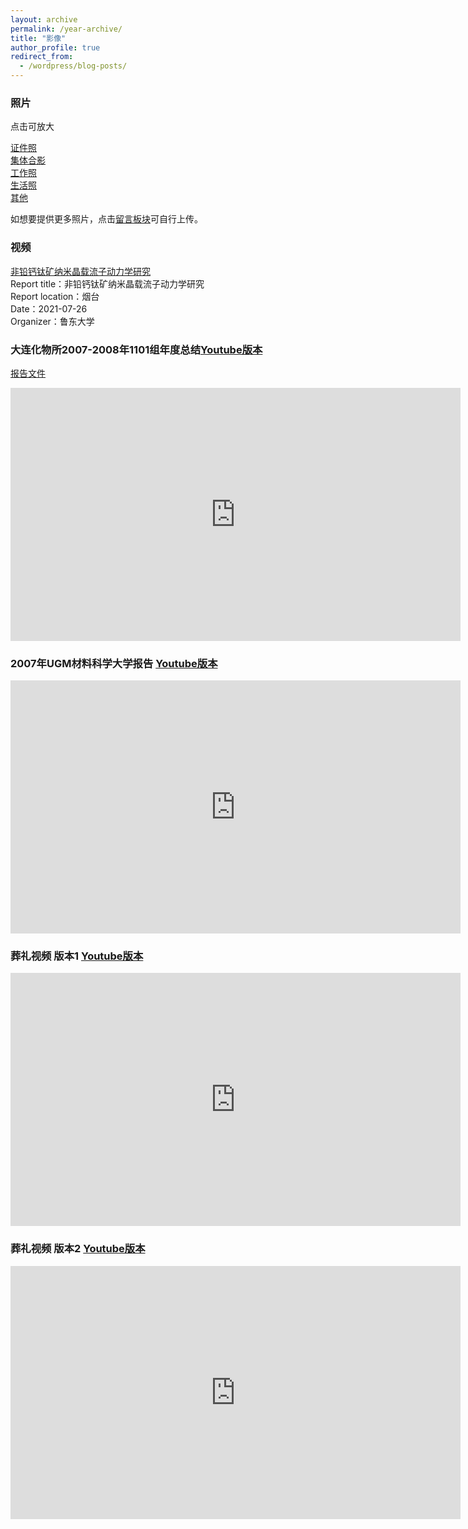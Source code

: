 ```yaml
---
layout: archive
permalink: /year-archive/
title: "影像"
author_profile: true
redirect_from:
  - /wordpress/blog-posts/
---
```

### 照片 
点击可放大

[证件照](/album/id)  
[集体合影](/album/group)  
[工作照](/album/work)  
[生活照](/album/life)  
[其他](/album/others)

如想要提供更多照片，点击[留言板块](https://kelihan.github.io/comment/)可自行上传。

<!-- <img src="../images/profile.jpg" width="400"> <img src="../images/10aab94c51fa9452974b2b3fa1332cc585fcc04a.jpg@942w_1413h_progressive.webp" width="400">
<img src="../images/WeChat Image_20220322213943.jpg" width="1000">
<img src="../images/W020141024386453400645.jpg" height="500">
<img src="../images/7ba0b3ba9cdccb925b34cb0595cf75c4.temp.jpg" height="500">
<img src="../images/80a8fd876acd26ef88572146b3693d9a.jpg" height="500">
<img src="../images/75fbeb5b73068e3d450c14f38aeb7d14.jpg" height="500">
<img src="../images/092d12f173dcfd8b1aa9a923153e0712.jpg" height="400"> <img src="../images/af6d5117e4b24354fe087428d3ff6e75.jpg" height="400">
<img src="../images/WeChat Image_20220322205024.jpg" height="500">
<img src="../images/WeChat Image_20220322203538.jpg" height="400">
<img src="../images/WeChat Image_20220322203451.jpg" height="500"> -->

### 视频

[非铅钙钛矿纳米晶载流子动力学研究](https://www.koushare.com/video/videodetail/15177) <br>
Report title：非铅钙钛矿纳米晶载流子动力学研究 <br>
Report location：烟台 <br>
Date：2021-07-26 <br>
Organizer：鲁东大学 <br>

### 大连化物所2007-2008年1101组年度总结[Youtube版本](https://youtu.be/qQXFDqv7kms)
[报告文件](../docs/大连化物所2007-2008年1101组总结报告韩克利.pdf)
<iframe width="720" height="405" frameborder="0" src="https://www.ixigua.com/iframe/7094398046292673032?autoplay=0" referrerpolicy="unsafe-url" allowfullscreen></iframe>

### 2007年UGM材料科学大学报告 [Youtube版本](https://youtu.be/pyTY47Jt4zc)
<iframe width="720" height="405" frameborder="0" src="https://www.ixigua.com/iframe/7094402948138009095?autoplay=0" referrerpolicy="unsafe-url" allowfullscreen></iframe>

### 葬礼视频 版本1 [Youtube版本](https://www.youtube.com/embed/GTzEPbo8TBA)
<iframe width="720" height="405" frameborder="0" src="https://www.ixigua.com/iframe/7086075803230077480?autoplay=0" referrerpolicy="unsafe-url" allowfullscreen></iframe> 

### 葬礼视频 版本2 [Youtube版本](https://www.youtube.com/embed/BNC9ZHhAHKg)
<iframe width="720" height="405" frameborder="0" src="https://www.ixigua.com/iframe/7086101685424259599?autoplay=0" referrerpolicy="unsafe-url" allowfullscreen></iframe>
